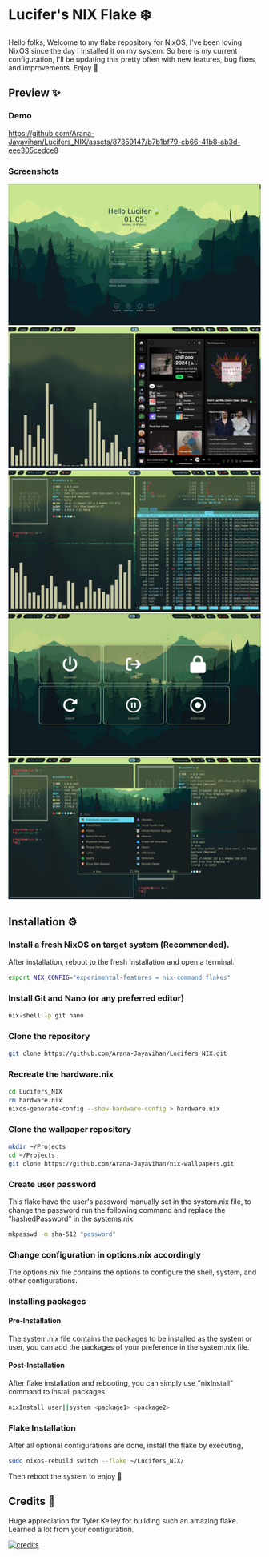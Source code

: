 # Lucifer's NIX Flake ❄️
Hello folks, Welcome to my flake repository for NixOS, I've been loving NixOS since the day I installed it on my system. So here is my current configuration, I'll be updating this pretty often with new features, bug fixes, and improvements. Enjoy 🍃

## Preview ✨
### Demo
https://github.com/Arana-Jayavihan/Lucifers_NIX/assets/87359147/b7b1bf79-cb66-41b8-ab3d-eee305cedce8

### Screenshots
![preview1](https://github.com/Arana-Jayavihan/Lucifers_NIX/blob/master/assets/swappy-20240325-010510.png?raw=true)
![preview2](https://github.com/Arana-Jayavihan/Lucifers_NIX/blob/master/assets/swappy-20240325-010424.png?raw=true)
![preview3](https://github.com/Arana-Jayavihan/Lucifers_NIX/blob/master/assets/swappy-20240325-011229.png?raw=true)
![preview4](https://github.com/Arana-Jayavihan/Lucifers_NIX/blob/master/assets/swappy-20240325-011120.png?raw=true)
![preview5](https://github.com/Arana-Jayavihan/Lucifers_NIX/blob/master/assets/swappy-20240325-010626.png?raw=true)

## Installation ⚙️
### Install a fresh NixOS on target system (Recommended).
After installation, reboot to the fresh installation and open a terminal.
```sh
export NIX_CONFIG="experimental-features = nix-command flakes" 
```

### Install Git and Nano (or any preferred editor)
```sh
nix-shell -p git nano
```

### Clone the repository
```sh
git clone https://github.com/Arana-Jayavihan/Lucifers_NIX.git
```

### Recreate the hardware.nix
```sh
cd Lucifers_NIX
rm hardware.nix
nixos-generate-config --show-hardware-config > hardware.nix
```

### Clone the wallpaper repository
```sh
mkdir ~/Projects
cd ~/Projects
git clone https://github.com/Arana-Jayavihan/nix-wallpapers.git
```

### Create user password
This flake have the user's password manually set in the system.nix file, to change the password run the following command and replace the "hashedPassword" in the systems.nix.
```sh
mkpasswd -m sha-512 "password"
```

### Change configuration in options.nix accordingly
The options.nix file contains the options to configure the shell, system, and other configurations.

### Installing packages
#### Pre-Installation
The system.nix file contains the packages to be installed as the system or user, you can add the packages of your preference in the system.nix file.

#### Post-Installation
After flake installation and rebooting, you can simply use "nixInstall" command to install packages
```sh
nixInstall user||system <package1> <package2>
```

### Flake Installation
After all optional configurations are done, install the flake by executing,
```sh
sudo nixos-rebuild switch --flake ~/Lucifers_NIX/
```

Then reboot the system to enjoy 🍃

## Credits 💫
Huge appreciation for Tyler Kelley for building such an amazing flake. Learned a lot from your configuration.

[![credits](https://gitlab.com/uploads/-/system/project/avatar/53038185/Gitlab_Nix_Picture.png?width=48 "Credits to Zaney")](https://gitlab.com/Zaney/zaneyos/-/tree/8e643956f0abf8011101771b956d994a2d052ae7)

